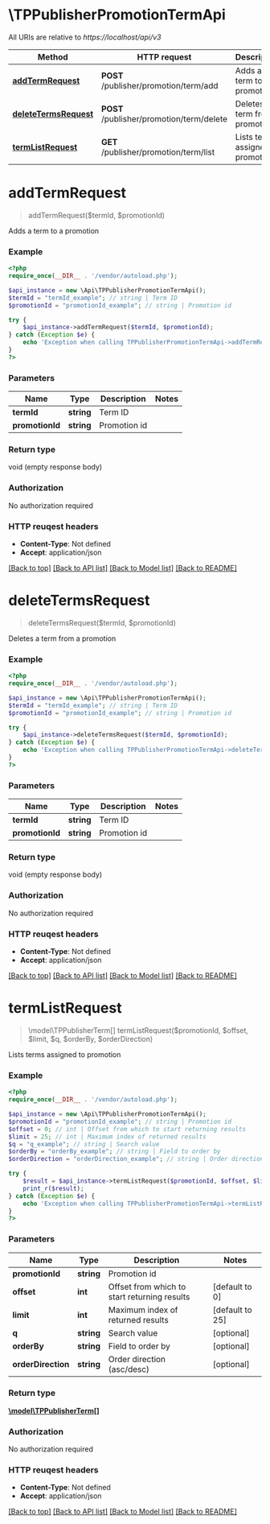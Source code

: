 # \TPPublisherPromotionTermApi

All URIs are relative to *https://localhost/api/v3*

Method | HTTP request | Description
------------- | ------------- | -------------
[**addTermRequest**](TPPublisherPromotionTermApi.md#addTermRequest) | **POST** /publisher/promotion/term/add | Adds a term to a promotion
[**deleteTermsRequest**](TPPublisherPromotionTermApi.md#deleteTermsRequest) | **POST** /publisher/promotion/term/delete | Deletes a term from a promotion
[**termListRequest**](TPPublisherPromotionTermApi.md#termListRequest) | **GET** /publisher/promotion/term/list | Lists terms assigned to promotion


# **addTermRequest**
> addTermRequest($termId, $promotionId)

Adds a term to a promotion



### Example 
```php
<?php
require_once(__DIR__ . '/vendor/autoload.php');

$api_instance = new \Api\TPPublisherPromotionTermApi();
$termId = "termId_example"; // string | Term ID
$promotionId = "promotionId_example"; // string | Promotion id

try { 
    $api_instance->addTermRequest($termId, $promotionId);
} catch (Exception $e) {
    echo 'Exception when calling TPPublisherPromotionTermApi->addTermRequest: ', $e->getMessage(), "\n";
}
?>
```

### Parameters

Name | Type | Description  | Notes
------------- | ------------- | ------------- | -------------
 **termId** | **string**| Term ID | 
 **promotionId** | **string**| Promotion id | 

### Return type

void (empty response body)

### Authorization

No authorization required

### HTTP reuqest headers

 - **Content-Type**: Not defined
 - **Accept**: application/json

[[Back to top]](#) [[Back to API list]](../README.md#documentation-for-api-endpoints) [[Back to Model list]](../README.md#documentation-for-models) [[Back to README]](../README.md)

# **deleteTermsRequest**
> deleteTermsRequest($termId, $promotionId)

Deletes a term from a promotion



### Example 
```php
<?php
require_once(__DIR__ . '/vendor/autoload.php');

$api_instance = new \Api\TPPublisherPromotionTermApi();
$termId = "termId_example"; // string | Term ID
$promotionId = "promotionId_example"; // string | Promotion id

try { 
    $api_instance->deleteTermsRequest($termId, $promotionId);
} catch (Exception $e) {
    echo 'Exception when calling TPPublisherPromotionTermApi->deleteTermsRequest: ', $e->getMessage(), "\n";
}
?>
```

### Parameters

Name | Type | Description  | Notes
------------- | ------------- | ------------- | -------------
 **termId** | **string**| Term ID | 
 **promotionId** | **string**| Promotion id | 

### Return type

void (empty response body)

### Authorization

No authorization required

### HTTP reuqest headers

 - **Content-Type**: Not defined
 - **Accept**: application/json

[[Back to top]](#) [[Back to API list]](../README.md#documentation-for-api-endpoints) [[Back to Model list]](../README.md#documentation-for-models) [[Back to README]](../README.md)

# **termListRequest**
> \model\TPPublisherTerm[] termListRequest($promotionId, $offset, $limit, $q, $orderBy, $orderDirection)

Lists terms assigned to promotion



### Example 
```php
<?php
require_once(__DIR__ . '/vendor/autoload.php');

$api_instance = new \Api\TPPublisherPromotionTermApi();
$promotionId = "promotionId_example"; // string | Promotion id
$offset = 0; // int | Offset from which to start returning results
$limit = 25; // int | Maximum index of returned results
$q = "q_example"; // string | Search value
$orderBy = "orderBy_example"; // string | Field to order by
$orderDirection = "orderDirection_example"; // string | Order direction (asc/desc)

try { 
    $result = $api_instance->termListRequest($promotionId, $offset, $limit, $q, $orderBy, $orderDirection);
    print_r($result);
} catch (Exception $e) {
    echo 'Exception when calling TPPublisherPromotionTermApi->termListRequest: ', $e->getMessage(), "\n";
}
?>
```

### Parameters

Name | Type | Description  | Notes
------------- | ------------- | ------------- | -------------
 **promotionId** | **string**| Promotion id | 
 **offset** | **int**| Offset from which to start returning results | [default to 0]
 **limit** | **int**| Maximum index of returned results | [default to 25]
 **q** | **string**| Search value | [optional] 
 **orderBy** | **string**| Field to order by | [optional] 
 **orderDirection** | **string**| Order direction (asc/desc) | [optional] 

### Return type

[**\model\TPPublisherTerm[]**](TPPublisherTerm.md)

### Authorization

No authorization required

### HTTP reuqest headers

 - **Content-Type**: Not defined
 - **Accept**: application/json

[[Back to top]](#) [[Back to API list]](../README.md#documentation-for-api-endpoints) [[Back to Model list]](../README.md#documentation-for-models) [[Back to README]](../README.md)

